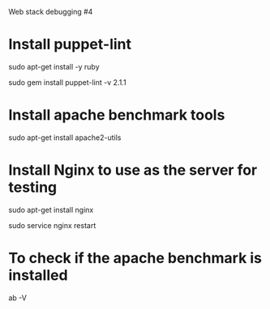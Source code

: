 Web stack debugging #4

# Install puppet-lint

sudo apt-get install -y ruby

sudo gem install puppet-lint -v 2.1.1

# Install apache benchmark tools

sudo apt-get install apache2-utils

# Install Nginx to use as the server for testing

sudo apt-get install nginx

sudo service nginx restart

# To check if the apache benchmark is installed

ab -V
